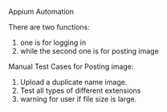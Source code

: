 Appium Automation

There are two functions:
1. one is for logging in
2. while the second one is for posting image

Manual Test Cases for Posting image:
1. Upload a duplicate name image.
2. Test all types of different extensions
3. warning for user if file size is large.
